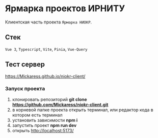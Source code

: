 # Ярмарка проектов ИРНИТУ

Клиентская часть проекта `Ярмарка НИОКР`.

## Стек

`Vue 3`, `Typescript`, `Vite`, `Pinia`, `Vue-Query`

## Тест сервер

<https://Mickaress.github.io/niokr-client/>

### Запуск проекта

1. клонировать репозиторий **git clone <https://github.com/Mickaress/niokr-client.git>**
2. в корневой папке проекта открыть терминал, или редактор кода в котором есть терминал
3. установить зависимости **npm i**
4. запустить проект **npm run dev**
5. открыть <http://localhost:5173/>
